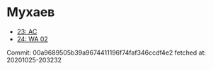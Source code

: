 # Мухаев
- [23: AC](23.md)
- [24: WA 02](24.md)

Commit: 00a9689505b39a9674411196f74faf346ccdf4e2
 fetched at: 20201025-203232
